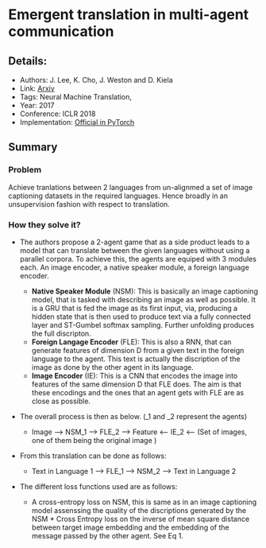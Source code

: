 # Emergent translation in multi-agent communication

## Details:

* Authors: J. Lee, K. Cho, J. Weston and D. Kiela
* Link: [Arxiv](https://arxiv.org/pdf/1710.06922.pdf)
* Tags: Neural Machine Translation, 
* Year: 2017
* Conference: ICLR 2018
* Implementation: [Official in PyTorch](https://github.com/facebookresearch/translagent)

## Summary

### Problem

Achieve tranlations between 2 languages from un-alignmed a set of image captioning datasets in the required languages. Hence 
broadly in an unsupervision fashion with respect to translation.

### How they solve it?

* The authors propose a 2-agent game that as a side product leads to a model that can translate between the given languages 
without using a parallel corpora. To achieve this, the agents are equiped with 3 modules each. An image encoder, a native
speaker module, a foreign language encoder. 
    * **Native Speaker Module** (NSM): This is basically an image captioning model, that is tasked with describing an image as well as 
        possible. It is a GRU that is fed the image as its first input, via, producing a hidden state that is then used to 
        produce text via a fully connected layer and ST-Gumbel softmax sampling. Further unfolding produces the full discripton.
    * **Foreign Langage Encoder** (FLE): This is also a RNN, that can generate features of dimension D from a given text in 
        the foreign language to the agent. This text is actually the discription of the image as done by the other agent in its 
        language.
    * **Image Encoder** (IE): This is a CNN that encodes the image into features of the same dimension D that FLE does. The aim
        is that these encodings and the ones that an agent gets with FLE are as close as possible.

* The overall process is then as below. (_1 and _2 represent the agents)
    * Image --> NSM_1 --> FLE_2 --> Feature <-- IE_2 <-- (Set of images, one of them being the original image )
* From this translation can be done as follows:
    * Text in Language 1 --> FLE_1 --> NSM_2 --> Text in Language 2
* The different loss functions used are as follows:   
     * A cross-entropy loss on NSM, this is same as in an image captioning model assenssing the quality of the discriptions generated by the NSM 
      * Cross Entropy loss on the inverse of mean square distance between target image embedding and the embedding of the message passed by the other agent. See Eq 1. 
